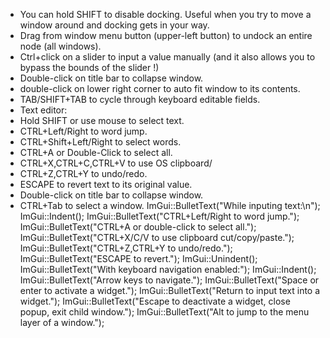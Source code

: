 - You can hold SHIFT to disable docking. Useful when you try to move a window around and docking gets in your way.
- Drag from window menu button (upper-left button) to undock an entire node (all windows).
- Ctrl+click on a slider to input a value manually (and it also allows you to bypass the bounds of the slider !)
- Double-click on title bar to collapse window.
- double-click on lower right corner to auto fit window to its contents.
- TAB/SHIFT+TAB to cycle through keyboard editable fields.
- Text editor:
 - Hold SHIFT or use mouse to select text.
 - CTRL+Left/Right to word jump.
 - CTRL+Shift+Left/Right to select words.
 - CTRL+A or Double-Click to select all.
 - CTRL+X,CTRL+C,CTRL+V to use OS clipboard/
 - CTRL+Z,CTRL+Y to undo/redo.
 - ESCAPE to revert text to its original value.
- Double-click on title bar to collapse window.
- CTRL+Tab to select a window.
    ImGui::BulletText("While inputing text:\n");
    ImGui::Indent();
    ImGui::BulletText("CTRL+Left/Right to word jump.");
    ImGui::BulletText("CTRL+A or double-click to select all.");
    ImGui::BulletText("CTRL+X/C/V to use clipboard cut/copy/paste.");
    ImGui::BulletText("CTRL+Z,CTRL+Y to undo/redo.");
    ImGui::BulletText("ESCAPE to revert.");
    ImGui::Unindent();
    ImGui::BulletText("With keyboard navigation enabled:");
    ImGui::Indent();
    ImGui::BulletText("Arrow keys to navigate.");
    ImGui::BulletText("Space or enter to activate a widget.");
    ImGui::BulletText("Return to input text into a widget.");
    ImGui::BulletText("Escape to deactivate a widget, close popup, exit child window.");
    ImGui::BulletText("Alt to jump to the menu layer of a window.");